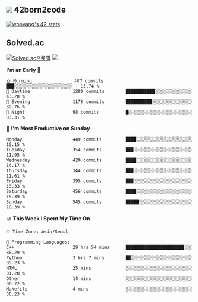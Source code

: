 
## <img src="https://img.shields.io/badge/-000000?style=flat&logo=42&logoColor=white"> 42born2code
<!--[![wonyang's 42 stats](https://badge42.vercel.app/api/v2/cl5nhe5b6007809kydha7ht42/stats?cursusId=21&coalitionId=88)](https://profile.intra.42.fr/users/wonyang)-->

[![wonyang's 42 stats](https://badge.mediaplus.ma/starryblue/wonyang?1337Badge=off&UM6P=off)](https://github.com/oakoudad/badge42)

## Solved.ac
[![Solved.ac프로필](http://mazassumnida.wtf/api/v2/generate_badge?boj=bennyws)](https://solved.ac/bennyws)
<a href="https://solved.ac/bennyws"><img src="http://mazandi.herokuapp.com/api?handle=bennyws&theme=cold"/></a>

<!--START_SECTION:waka-->
**I'm an Early 🐤** 

```text
🌞 Morning                407 commits         ███░░░░░░░░░░░░░░░░░░░░░░   13.74 % 
🌆 Daytime                1280 commits        ███████████░░░░░░░░░░░░░░   43.20 % 
🌃 Evening                1178 commits        ██████████░░░░░░░░░░░░░░░   39.76 % 
🌙 Night                  98 commits          █░░░░░░░░░░░░░░░░░░░░░░░░   03.31 % 
```
📅 **I'm Most Productive on Sunday** 

```text
Monday                   449 commits         ████░░░░░░░░░░░░░░░░░░░░░   15.15 % 
Tuesday                  354 commits         ███░░░░░░░░░░░░░░░░░░░░░░   11.95 % 
Wednesday                420 commits         ████░░░░░░░░░░░░░░░░░░░░░   14.17 % 
Thursday                 344 commits         ███░░░░░░░░░░░░░░░░░░░░░░   11.61 % 
Friday                   395 commits         ███░░░░░░░░░░░░░░░░░░░░░░   13.33 % 
Saturday                 456 commits         ████░░░░░░░░░░░░░░░░░░░░░   15.39 % 
Sunday                   545 commits         █████░░░░░░░░░░░░░░░░░░░░   18.39 % 
```


📊 **This Week I Spent My Time On** 

```text
🕑︎ Time Zone: Asia/Seoul

💬 Programming Languages: 
C++                      29 hrs 54 mins      ██████████████████████░░░   88.29 % 
Python                   3 hrs 7 mins        ██░░░░░░░░░░░░░░░░░░░░░░░   09.23 % 
HTML                     25 mins             ░░░░░░░░░░░░░░░░░░░░░░░░░   01.28 % 
Other                    14 mins             ░░░░░░░░░░░░░░░░░░░░░░░░░   00.72 % 
Makefile                 4 mins              ░░░░░░░░░░░░░░░░░░░░░░░░░   00.23 % 
```


<!--END_SECTION:waka-->
